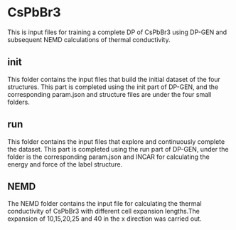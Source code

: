 # CsPbBr3
This is input files for training a complete DP of CsPbBr3 using DP-GEN and subsequent NEMD calculations of thermal conductivity.
## init
This folder contains the input files that build the initial dataset of the four structures. This part is completed using the init part of DP-GEN, and the corresponding param.json and structure files are under the four small folders.
## run
This folder contains the input files that explore and continuously complete the dataset. This part is completed using the run part of DP-GEN, under the folder is the corresponding param.json and INCAR for calculating the energy and force of the label structure.
## NEMD
The NEMD folder contains the input file for calculating the thermal conductivity of CsPbBr3 with different cell expansion lengths.The expansion of 10,15,20,25 and 40 in the x direction was carried out.
